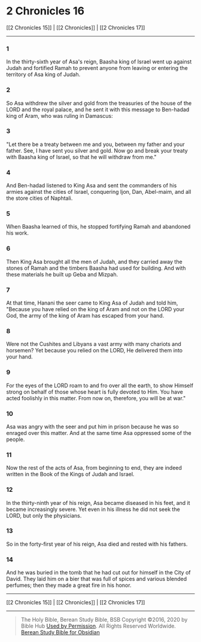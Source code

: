 # 2 Chronicles 16

[[2 Chronicles 15]] | [[2 Chronicles]] | [[2 Chronicles 17]]

---

### 1
In the thirty-sixth year of Asa's reign, Baasha king of Israel went up against Judah and fortified Ramah to prevent anyone from leaving or entering the territory of Asa king of Judah.

### 2
So Asa withdrew the silver and gold from the treasuries of the house of the LORD and the royal palace, and he sent it with this message to Ben-hadad king of Aram, who was ruling in Damascus:

### 3
"Let there be a treaty between me and you, between my father and your father. See, I have sent you silver and gold. Now go and break your treaty with Baasha king of Israel, so that he will withdraw from me."

### 4
And Ben-hadad listened to King Asa and sent the commanders of his armies against the cities of Israel, conquering Ijon, Dan, Abel-maim, and all the store cities of Naphtali.

### 5
When Baasha learned of this, he stopped fortifying Ramah and abandoned his work.

### 6
Then King Asa brought all the men of Judah, and they carried away the stones of Ramah and the timbers Baasha had used for building. And with these materials he built up Geba and Mizpah.

### 7
At that time, Hanani the seer came to King Asa of Judah and told him, "Because you have relied on the king of Aram and not on the LORD your God, the army of the king of Aram has escaped from your hand.

### 8
Were not the Cushites and Libyans a vast army with many chariots and horsemen? Yet because you relied on the LORD, He delivered them into your hand.

### 9
For the eyes of the LORD roam to and fro over all the earth, to show Himself strong on behalf of those whose heart is fully devoted to Him. You have acted foolishly in this matter. From now on, therefore, you will be at war."

### 10
Asa was angry with the seer and put him in prison because he was so enraged over this matter. And at the same time Asa oppressed some of the people.

### 11
Now the rest of the acts of Asa, from beginning to end, they are indeed written in the Book of the Kings of Judah and Israel.

### 12
In the thirty-ninth year of his reign, Asa became diseased in his feet, and it became increasingly severe. Yet even in his illness he did not seek the LORD, but only the physicians.

### 13
So in the forty-first year of his reign, Asa died and rested with his fathers.

### 14
And he was buried in the tomb that he had cut out for himself in the City of David. They laid him on a bier that was full of spices and various blended perfumes; then they made a great fire in his honor.

---

[[2 Chronicles 15]] | [[2 Chronicles]] | [[2 Chronicles 17]]

---

> The Holy Bible, Berean Study Bible, BSB
> Copyright &copy;2016, 2020 by Bible Hub
> [Used by Permission](https://berean.bible/terms.htm). All Rights Reserved Worldwide.
> [Berean Study Bible for Obsidian](https://github.com/gapmiss/berean-study-bible-for-obsidian)</small>

